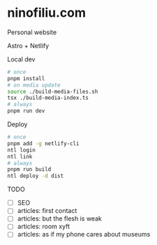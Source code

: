 # ninofiliu.com

Personal website

Astro + Netlify

Local dev

```sh
# once
pnpm install
# on media update
source ./build-media-files.sh
tsx ./build-media-index.ts
# always
pnpm run dev
```

Deploy

```sh
# once
pnpm add -g netlify-cli
ntl login
ntl link
# always
pnpm run build
ntl deploy -d dist
```

TODO

- [ ] SEO
- [ ] articles: first contact
- [ ] articles: but the flesh is weak
- [ ] articles: room xyft
- [ ] articles: as if my phone cares about museums
